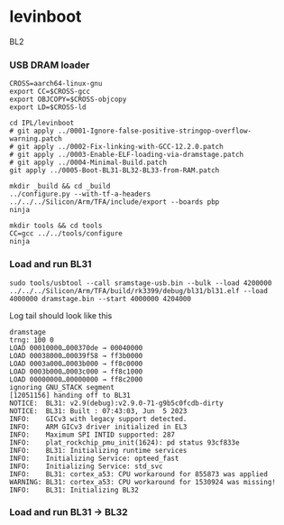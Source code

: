 # levinboot

BL2

### USB DRAM loader

    CROSS=aarch64-linux-gnu
    export CC=$CROSS-gcc
    export OBJCOPY=$CROSS-objcopy
    export LD=$CROSS-ld

    cd IPL/levinboot
    # git apply ../0001-Ignore-false-positive-stringop-overflow-warning.patch
    # git apply ../0002-Fix-linking-with-GCC-12.2.0.patch
    # git apply ../0003-Enable-ELF-loading-via-dramstage.patch
    # git apply ../0004-Minimal-Build.patch
    git apply ../0005-Boot-BL31-BL32-BL33-from-RAM.patch

    mkdir _build && cd _build
    ../configure.py --with-tf-a-headers ../../../Silicon/Arm/TFA/include/export --boards pbp
    ninja
    
    mkdir tools && cd tools
    CC=gcc ../../tools/configure
    ninja

### Load and run BL31

    sudo tools/usbtool --call sramstage-usb.bin --bulk --load 4200000 ../../../Silicon/Arm/TFA/build/rk3399/debug/bl31/bl31.elf --load 4000000 dramstage.bin --start 4000000 4204000

Log tail should look like this

    dramstage
    trng: 100 0
    LOAD 00010000…000370de → 00040000
    LOAD 00038000…00039f58 → ff3b0000
    LOAD 0003a000…0003b000 → ff8c0000
    LOAD 0003b000…0003c000 → ff8c1000
    LOAD 00000000…00000000 → ff8c2000
    ignoring GNU_STACK segment
    [12051156] handing off to BL31
    NOTICE:  BL31: v2.9(debug):v2.9.0-71-g9b5c0fcdb-dirty
    NOTICE:  BL31: Built : 07:43:03, Jun  5 2023
    INFO:    GICv3 with legacy support detected.
    INFO:    ARM GICv3 driver initialized in EL3
    INFO:    Maximum SPI INTID supported: 287
    INFO:    plat_rockchip_pmu_init(1624): pd status 93cf833e
    INFO:    BL31: Initializing runtime services
    INFO:    Initializing Service: opteed_fast
    INFO:    Initializing Service: std_svc
    INFO:    BL31: cortex_a53: CPU workaround for 855873 was applied
    WARNING: BL31: cortex_a53: CPU workaround for 1530924 was missing!
    INFO:    BL31: Initializing BL32

### Load and run BL31 -> BL32

    